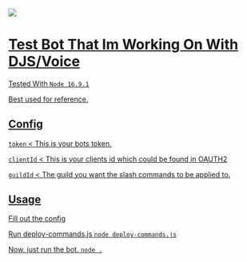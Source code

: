 ### ![](https://newsletter-images--timmy-i-chen.repl.co/logo-light.png) <a href="https://replit.com/github/gitiliya/DiscordJS-Music-Bot">

# Test Bot That Im Working On With DJS/Voice

Tested With `Node 16.9.1`

Best used for reference.



## Config
`token` < This is your bots token.

`clientId` < This is your clients id which could be found in OAUTH2

`guildId` < The guild you want the slash commands to be applied to.

## Usage

Fill out the config

Run deploy-commands.js
`node deploy-commands.js`

Now, just run the bot.
`node .`
